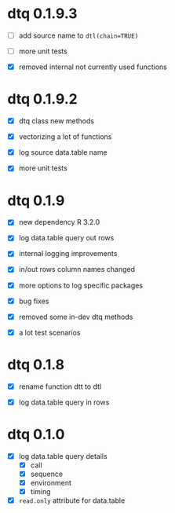 # dtq 0.1.9.3

- [ ] add source name to `dtl(chain=TRUE)`
- [ ] more unit tests
- [x] removed internal not currently used functions


# dtq 0.1.9.2

- [x] dtq class new methods
- [x] vectorizing a lot of functions
- [x] log source data.table name
- [x] more unit tests


# dtq 0.1.9

- [x] new dependency R 3.2.0
- [x] log data.table query out rows
- [x] internal logging improvements
- [x] in/out rows column names changed
- [x] more options to log specific packages
- [x] bug fixes
- [x] removed some in-dev dtq methods
- [x] a lot test scenarios


# dtq 0.1.8

- [x] rename function dtt to dtl
- [x] log data.table query in rows


# dtq 0.1.0

- [x] log data.table query details
  - [x] call
  - [x] sequence
  - [x] environment
  - [x] timing
- [x] `read.only` attribute for data.table
